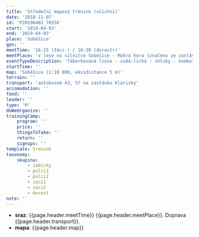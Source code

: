 ```yaml
---
title: 'Středeční mapový trénink (všichni)'
date: '2018-11-07'
id: 'P20190403_78556'
start: '2019-04-03'
end: '2019-04-03'
place: 'Soběšice'
gps: ''
meetTime: '16:15 (žáci-) / 16:30 (dorost+)'
meetPlace: 'v lese na silničce Soběšice - Mokrá hora (značeno ze zastávky Klarisky)'
eventTypeDescription: 'fáborkovaná linie - sudá-lichá - shluky - kombotech'
startTime: ''
map: 'Soběšice (1:10 000, ekvidistance 5 m)'
terrain: ''
transport: 'autobusem 43, 57 na zastávku Klarisky'
accomodation: ''
food: ''
leader: ''
type: 'M'
doWeOrganize: ''
trainingCamp:
    program: ''
    price: ''
    thingsToTake: ''
    return: ''
    signups: ''
template: trenink
taxonomy:
    skupina:
        - zabicky
        - pulci1
        - pulci2
        - zaci1
        - zaci2
        - dorost
note: ''
---
```

* **sraz**: {{page.header.meetTime}} {{page.header.meetPlace}}. Doprava {{page.header.transport}}.
* **mapa**: {{page.header.map}}
